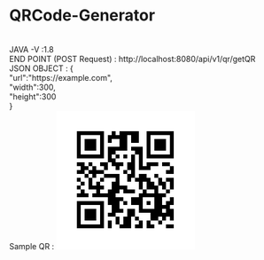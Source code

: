 # QRCode-Generator
<br>
JAVA -V :1.8
<br>
END POINT (POST Request) : http://localhost:8080/api/v1/qr/getQR
<br>
JSON OBJECT : {
<br>
    "url":"https://example.com",
    <br>
    "width":300,
    <br>
    "height":300
    <br>
}
<br>
Sample QR : <img src="https://github.com/udarasan/QRCode-Generator/blob/master/src/main/resources/static/img/QRCode.png">
